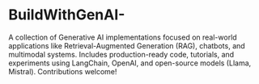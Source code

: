 # BuildWithGenAI-
A collection of Generative AI implementations focused on real-world applications like Retrieval-Augmented Generation (RAG), chatbots, and multimodal systems. Includes production-ready code, tutorials, and experiments using LangChain, OpenAI, and open-source models (Llama, Mistral). Contributions welcome!
